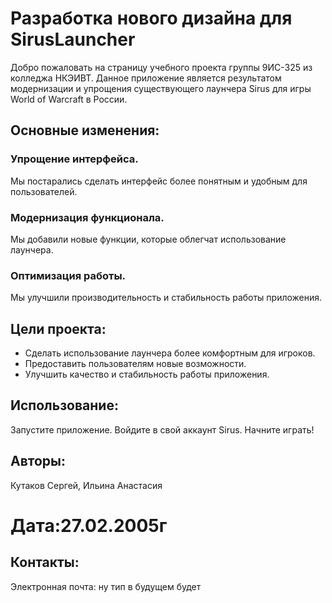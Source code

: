 # Разработка нового дизайна для SirusLauncher
Добро пожаловать на страницу учебного проекта группы 9ИС-325 из колледжа НКЭИВТ.
Данное приложение является результатом модернизации и упрощения существующего лаунчера Sirus для игры World of Warcraft в России.

## Основные изменения:

### Упрощение интерфейса.
Мы постарались сделать интерфейс более понятным и удобным для пользователей. 
### Модернизация функционала. 
Мы добавили новые функции, которые облегчат использование лаунчера.

### Оптимизация работы.
Мы улучшили производительность и стабильность работы приложения.


## Цели проекта: 
- Сделать использование лаунчера более комфортным для игроков.
- Предоставить пользователям новые возможности. 
- Улучшить качество и стабильность работы приложения.


## Использование:
Запустите приложение. Войдите в свой аккаунт Sirus.
Начните играть!


## Авторы:
 Кутаков Сергей, Ильина Анастасия

# Дата:27.02.2005г
## Контакты: 
Электронная почта: ну тип в будущем будет
